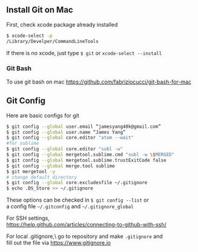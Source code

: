 ## Install Git on Mac
First, check xcode package already installed
``` bash
$ xcode-select -p
/Library/Develper/CommandLineTools
```
If there is no xcode, just type `$ git` or `xcode-select --install`
### Git Bash
To use git bash on mac
https://github.com/fabriziocucci/git-bash-for-mac


## Git Config
Here are basic configs for git
``` bash
$ git config --global user.email “jamesyang40k@gmail.com”
$ git config --global user.name “James Yang”
$ git config --global core.editor "atom --wait"
#for sublime
$ git config --global core.editor "subl -w"
$ git config --global mergetool.sublime.cmd "subl -w \$MERGED"
$ git config --global mergetool.sublime.trustExitCode false
$ git config --global merge.tool sublime
$ git mergetool -y
# change default directory
$ git config --global core.excludesfile ~/.gitignore
$ echo .DS_Store >> ~/.gitignore
``` 
These options can be checked in `$ git config --list` or\
a config file `~/.gitconfig` and `~/.gitignore_global`

For SSH settings,\
https://help.github.com/articles/connecting-to-github-with-ssh/

For local .gitignore,\ 
go to repository and make `.gitignore` and\
fill out the file via https://www.gitignore.io